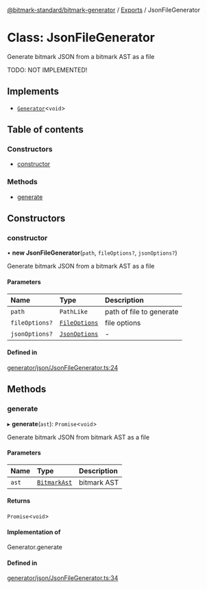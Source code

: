 [@bitmark-standard/bitmark-generator](../API.md) / [Exports](../modules.md) / JsonFileGenerator

# Class: JsonFileGenerator

Generate bitmark JSON from a bitmark AST as a file

TODO: NOT IMPLEMENTED!

## Implements

- [`Generator`](../interfaces/Generator.md)<`void`\>

## Table of contents

### Constructors

- [constructor](JsonFileGenerator.md#constructor)

### Methods

- [generate](JsonFileGenerator.md#generate)

## Constructors

### constructor

• **new JsonFileGenerator**(`path`, `fileOptions?`, `jsonOptions?`)

Generate bitmark JSON from a bitmark AST as a file

#### Parameters

| Name | Type | Description |
| :------ | :------ | :------ |
| `path` | `PathLike` | path of file to generate |
| `fileOptions?` | [`FileOptions`](../interfaces/FileOptions.md) | file options |
| `jsonOptions?` | [`JsonOptions`](../interfaces/JsonOptions.md) | - |

#### Defined in

[generator/json/JsonFileGenerator.ts:24](https://github.com/getMoreBrain/bitmark-generator/blob/de39d9c/src/generator/json/JsonFileGenerator.ts#L24)

## Methods

### generate

▸ **generate**(`ast`): `Promise`<`void`\>

Generate bitmark JSON from bitmark AST as a file

#### Parameters

| Name | Type | Description |
| :------ | :------ | :------ |
| `ast` | [`BitmarkAst`](../interfaces/BitmarkAst.md) | bitmark AST |

#### Returns

`Promise`<`void`\>

#### Implementation of

Generator.generate

#### Defined in

[generator/json/JsonFileGenerator.ts:34](https://github.com/getMoreBrain/bitmark-generator/blob/de39d9c/src/generator/json/JsonFileGenerator.ts#L34)
